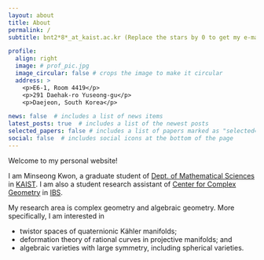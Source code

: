 ```yaml
---
layout: about
title: About
permalink: /
subtitle: bnt2*8*_at_kaist.ac.kr (Replace the stars by 0 to get my e-mail address)

profile:
  align: right
  image: # prof_pic.jpg
  image_circular: false # crops the image to make it circular
  address: >
    <p>E6-1, Room 4419</p>
    <p>291 Daehak-ro Yuseong-gu</p>
    <p>Daejeon, South Korea</p>

news: false  # includes a list of news items
latest_posts: true  # includes a list of the newest posts
selected_papers: false # includes a list of papers marked as "selected={true}"
social: false  # includes social icons at the bottom of the page
---
```


Welcome to my personal website!

I am Minseong Kwon, a graduate student of [Dept. of Mathematical Sciences](https://mathsci.kaist.ac.kr/) in [KAIST](https://www.kaist.ac.kr/). I am also a student research assistant of [Center for Complex Geometry](https://ccg.ibs.re.kr/) in [IBS](https://www.ibs.re.kr/eng.do).

My research area is complex geometry and algebraic geometry. More specifically, I am interested in

* twistor spaces of quaternionic Kähler manifolds;
* deformation theory of rational curves in projective manifolds; and
* algebraic varieties with large symmetry, including spherical varieties.
